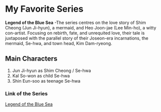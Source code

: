 # My Favorite Series

**Legend of the Blue Sea** 
-The series centres on the love story of Shim Cheong (Jun Ji-hyun), a mermaid, and Heo Joon-jae (Lee Min-ho), a witty con-artist. Focusing on rebirth, fate, and unrequited love, their tale is juxtaposed with the parallel story of their Joseon-era incarnations, the mermaid, Se-hwa, and town head, Kim Dam-ryeong.

## Main Characters
1. Jun Ji-hyun as Shim Cheong / Se-hwa
2. Kal So-won as child Se-hwa
3. Shin Eun-soo as teenage Se-hwa

### Link of the Series
[Legend of the Blue Sea](https://www.imdb.com/title/tt5766194/)
